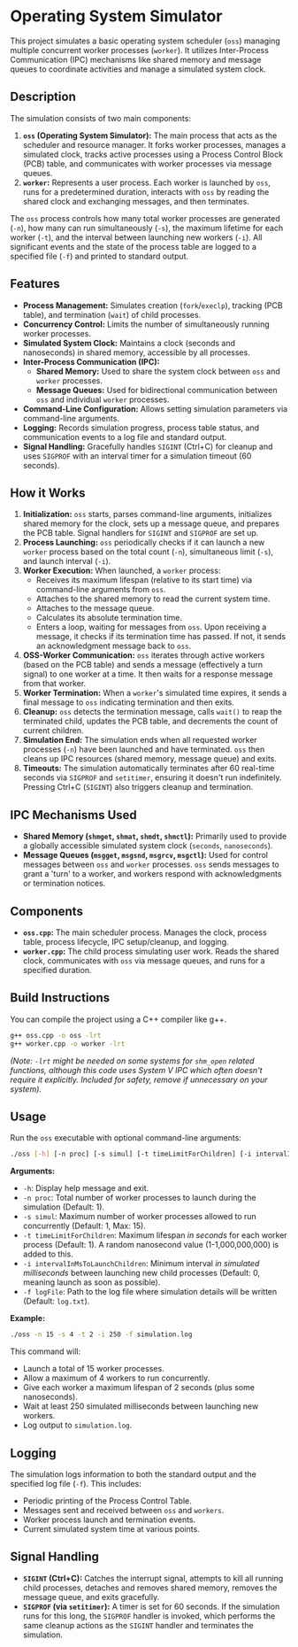 # Operating System Simulator

This project simulates a basic operating system scheduler (`oss`) managing multiple concurrent worker processes (`worker`). It utilizes Inter-Process Communication (IPC) mechanisms like shared memory and message queues to coordinate activities and manage a simulated system clock.

## Description

The simulation consists of two main components:

1.  **`oss` (Operating System Simulator):** The main process that acts as the scheduler and resource manager. It forks worker processes, manages a simulated clock, tracks active processes using a Process Control Block (PCB) table, and communicates with worker processes via message queues.
2.  **`worker`:** Represents a user process. Each worker is launched by `oss`, runs for a predetermined duration, interacts with `oss` by reading the shared clock and exchanging messages, and then terminates.

The `oss` process controls how many total worker processes are generated (`-n`), how many can run simultaneously (`-s`), the maximum lifetime for each worker (`-t`), and the interval between launching new workers (`-i`). All significant events and the state of the process table are logged to a specified file (`-f`) and printed to standard output.

## Features

*   **Process Management:** Simulates creation (`fork`/`execlp`), tracking (PCB table), and termination (`wait`) of child processes.
*   **Concurrency Control:** Limits the number of simultaneously running worker processes.
*   **Simulated System Clock:** Maintains a clock (seconds and nanoseconds) in shared memory, accessible by all processes.
*   **Inter-Process Communication (IPC):**
    *   **Shared Memory:** Used to share the system clock between `oss` and `worker` processes.
    *   **Message Queues:** Used for bidirectional communication between `oss` and individual `worker` processes.
*   **Command-Line Configuration:** Allows setting simulation parameters via command-line arguments.
*   **Logging:** Records simulation progress, process table status, and communication events to a log file and standard output.
*   **Signal Handling:** Gracefully handles `SIGINT` (Ctrl+C) for cleanup and uses `SIGPROF` with an interval timer for a simulation timeout (60 seconds).

## How it Works

1.  **Initialization:** `oss` starts, parses command-line arguments, initializes shared memory for the clock, sets up a message queue, and prepares the PCB table. Signal handlers for `SIGINT` and `SIGPROF` are set up.
2.  **Process Launching:** `oss` periodically checks if it can launch a new `worker` process based on the total count (`-n`), simultaneous limit (`-s`), and launch interval (`-i`).
3.  **Worker Execution:** When launched, a `worker` process:
    *   Receives its maximum lifespan (relative to its start time) via command-line arguments from `oss`.
    *   Attaches to the shared memory to read the current system time.
    *   Attaches to the message queue.
    *   Calculates its absolute termination time.
    *   Enters a loop, waiting for messages from `oss`. Upon receiving a message, it checks if its termination time has passed. If not, it sends an acknowledgment message back to `oss`.
4.  **OSS-Worker Communication:** `oss` iterates through active workers (based on the PCB table) and sends a message (effectively a turn signal) to one worker at a time. It then waits for a response message from that worker.
5.  **Worker Termination:** When a `worker`'s simulated time expires, it sends a final message to `oss` indicating termination and then exits.
6.  **Cleanup:** `oss` detects the termination message, calls `wait()` to reap the terminated child, updates the PCB table, and decrements the count of current children.
7.  **Simulation End:** The simulation ends when all requested worker processes (`-n`) have been launched and have terminated. `oss` then cleans up IPC resources (shared memory, message queue) and exits.
8.  **Timeouts:** The simulation automatically terminates after 60 real-time seconds via `SIGPROF` and `setitimer`, ensuring it doesn't run indefinitely. Pressing Ctrl+C (`SIGINT`) also triggers cleanup and termination.

## IPC Mechanisms Used

*   **Shared Memory (`shmget`, `shmat`, `shmdt`, `shmctl`):** Primarily used to provide a globally accessible simulated system clock (`seconds`, `nanoseconds`).
*   **Message Queues (`msgget`, `msgsnd`, `msgrcv`, `msgctl`):** Used for control messages between `oss` and `worker` processes. `oss` sends messages to grant a 'turn' to a worker, and workers respond with acknowledgments or termination notices.

## Components

*   **`oss.cpp`:** The main scheduler process. Manages the clock, process table, process lifecycle, IPC setup/cleanup, and logging.
*   **`worker.cpp`:** The child process simulating user work. Reads the shared clock, communicates with `oss` via message queues, and runs for a specified duration.

## Build Instructions

You can compile the project using a C++ compiler like g++.

```bash
g++ oss.cpp -o oss -lrt
g++ worker.cpp -o worker -lrt
```
*(Note: `-lrt` might be needed on some systems for `shm_open` related functions, although this code uses System V IPC which often doesn't require it explicitly. Included for safety, remove if unnecessary on your system).*

## Usage

Run the `oss` executable with optional command-line arguments:

```bash
./oss [-h] [-n proc] [-s simul] [-t timeLimitForChildren] [-i intervalInMsToLaunchChildren] [-f logFile]
```

**Arguments:**

*   `-h`: Display help message and exit.
*   `-n proc`: Total number of worker processes to launch during the simulation (Default: 1).
*   `-s simul`: Maximum number of worker processes allowed to run concurrently (Default: 1, Max: 15).
*   `-t timeLimitForChildren`: Maximum lifespan *in seconds* for each worker process (Default: 1). A random nanosecond value (1-1,000,000,000) is added to this.
*   `-i intervalInMsToLaunchChildren`: Minimum interval *in simulated milliseconds* between launching new child processes (Default: 0, meaning launch as soon as possible).
*   `-f logFile`: Path to the log file where simulation details will be written (Default: `log.txt`).

**Example:**

```bash
./oss -n 15 -s 4 -t 2 -i 250 -f simulation.log
```

This command will:
*   Launch a total of 15 worker processes.
*   Allow a maximum of 4 workers to run concurrently.
*   Give each worker a maximum lifespan of 2 seconds (plus some nanoseconds).
*   Wait at least 250 simulated milliseconds between launching new workers.
*   Log output to `simulation.log`.

## Logging

The simulation logs information to both the standard output and the specified log file (`-f`). This includes:
*   Periodic printing of the Process Control Table.
*   Messages sent and received between `oss` and `workers`.
*   Worker process launch and termination events.
*   Current simulated system time at various points.

## Signal Handling

*   **`SIGINT` (Ctrl+C):** Catches the interrupt signal, attempts to kill all running child processes, detaches and removes shared memory, removes the message queue, and exits gracefully.
*   **`SIGPROF` (via `setitimer`):** A timer is set for 60 seconds. If the simulation runs for this long, the `SIGPROF` handler is invoked, which performs the same cleanup actions as the `SIGINT` handler and terminates the simulation.
